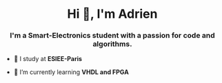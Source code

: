 <h1 align="center">Hi 👋, I'm Adrien</h1>
<h3 align="center">I'm a Smart-Electronics student with a passion for code and algorithms.</h3>

- 🏫 I study at **ESIEE-Paris**

- 🌱 I’m currently learning **VHDL and FPGA**
